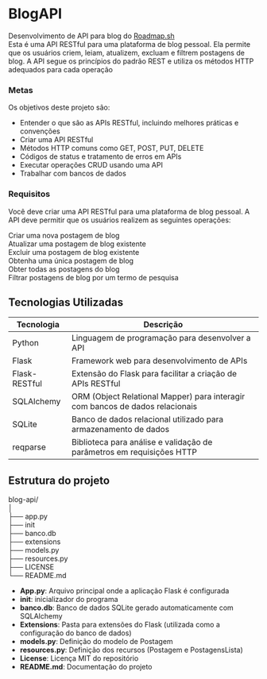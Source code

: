 # BlogAPI
Desenvolvimento de API para blog do [Roadmap.sh](https://roadmap.sh/projects/blogging-platform-api)  
Esta é uma API RESTful para uma plataforma de blog pessoal. Ela permite que os usuários criem, leiam, atualizem, excluam e filtrem postagens de blog. A API segue os princípios do padrão REST e utiliza os métodos HTTP adequados para cada operação  


### Metas
Os objetivos deste projeto são:

* Entender o que são as APIs RESTful, incluindo melhores práticas e convenções  
* Criar uma API RESTful  
* Métodos HTTP comuns como GET, POST, PUT, DELETE  
* Códigos de status e tratamento de erros em APIs  
* Executar operações CRUD usando uma API  
* Trabalhar com bancos de dados  

### Requisitos
Você deve criar uma API RESTful para uma plataforma de blog pessoal. A API deve permitir que os usuários realizem as seguintes operações:  


Criar uma nova postagem de blog  
Atualizar uma postagem de blog existente  
Excluir uma postagem de blog existente  
Obtenha uma única postagem de blog  
Obter todas as postagens do blog  
Filtrar postagens de blog por um termo de pesquisa  

## Tecnologias Utilizadas

|Tecnologia	|Descrição|
|---|----|
|Python	|Linguagem de programação para desenvolver a API|
|Flask|	Framework web para desenvolvimento de APIs|  
|Flask-RESTful	|Extensão do Flask para facilitar a criação de APIs RESTful  |
|SQLAlchemy	|ORM (Object Relational Mapper) para interagir com bancos de dados relacionais|
|SQLite	|Banco de dados relacional utilizado para armazenamento de dados|
|reqparse	|Biblioteca para análise e validação de parâmetros em requisições HTTP|

  

## Estrutura do projeto

blog-api/  
│  
├── app.py  
├── init  
├── banco.db  
├── extensions   
├── models.py   
├── resources.py   
├── LICENSE  
└── README.md  


* __App.py__: Arquivo principal onde a aplicação Flask é configurada
* __init__: inicializador do programa
* __banco.db__: Banco de dados SQLite gerado automaticamente com SQLAlchemy
* __Extensions__: Pasta para extensões do Flask (utilizada como a configuração do banco de dados)
* __models.py__: Definição do modelo de Postagem
* __resources.py__: Definição dos recursos (Postagem e PostagensLista)  
* __License__: Licença MIT do repositório
* __README.md__: Documentação do projeto


